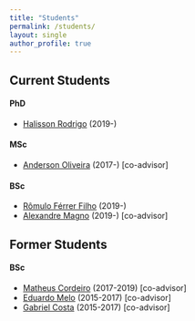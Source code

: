```yaml
---
title: "Students"
permalink: /students/
layout: single
author_profile: true
---
```


## Current Students

#### PhD

<ul>
  <li style="text-align:left"><a href="https://www.linkedin.com/in/halisson-rodrigo-7b803651/">Halisson Rodrigo</a> (2019-)</li>
</ul>

#### MSc

<ul>
  <li style="text-align:left"><a href="https://www.linkedin.com/in/anderson-oliveira-b65099133/">Anderson Oliveira</a> (2017-) [co-advisor]</li>
</ul>

#### BSc

<ul>
  <li style="text-align:left"><a href="https://www.linkedin.com/in/romulofff/">Rômulo Férrer Filho</a> (2019-)</li>
  <li style="text-align:left"><a href="https://github.com/magnomont12">Alexandre Magno</a> (2019-) [co-advisor]</li>
</ul>


## Former Students

#### BSc

<ul>
  <li style="text-align:left"><a href="https://www.linkedin.com/in/matheus-cordeiro-453373ba/">Matheus Cordeiro</a> (2017-2019) [co-advisor]</li>
  <li style="text-align:left"><a href="https://www.linkedin.com/in/eduardo-melo-braga/">Eduardo Melo</a> (2015-2017) [co-advisor]</li>
  <li style="text-align:left"><a href="https://www.linkedin.com/in/gabriel-costa-b7a056125/">Gabriel Costa</a> (2015-2017) [co-advisor]</li>
</ul>
